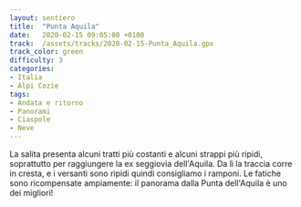 ```yaml
---
layout: sentiero
title:  "Punta Aquila"
date:   2020-02-15 09:05:00 +0100
track:  /assets/tracks/2020-02-15-Punta_Aquila.gpx
track_color: green
difficulty: 3
categories:
- Italia
- Alpi Cozie
tags:
- Andata e ritorno
- Panorami
- Ciaspole
- Neve
---
```


La salita presenta alcuni tratti più costanti e alcuni strappi più ripidi, soprattutto per raggiungere la ex seggiovia dell'Aquila. Da lì la traccia corre in cresta, e i versanti sono ripidi quindi consigliamo i ramponi.
Le fatiche sono ricompensate ampiamente: il panorama dalla Punta dell'Aquila è uno dei migliori!